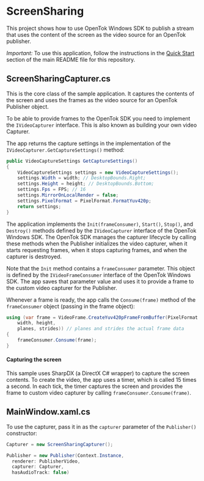 ScreenSharing
=============

This project shows how to use OpenTok Windows SDK to publish a stream that uses
the content of the screen as the video source for an OpenTok publisher.

*Important:* To use this application, follow the instructions in the
[Quick Start](../README.md#quick-start) section of the main README file
for this repository.

ScreenSharingCapturer.cs
------------------------

This is the core class of the sample application. It captures the contents of the
screen and uses the frames as the video source for an OpenTok Publisher object.

To be able to provide frames to the OpenTok SDK you need to implement the
`IVideoCapturer` interface. This is also known as building your own video Capturer.

The app returns the capture settings in the implementation of the
`IVideoCapturer.GetCaptureSettings()` method:

```csharp
public VideoCaptureSettings GetCaptureSettings()
{
    VideoCaptureSettings settings = new VideoCaptureSettings();
    settings.Width = width; // DesktopBounds.Right;
    settings.Height = height; // DesktopBounds.Bottom;
    settings.Fps = FPS; // 16
    settings.MirrorOnLocalRender = false;
    settings.PixelFormat = PixelFormat.FormatYuv420p;
    return settings;
}
```

The application implements the `Init(frameConsumer)`, `Start()`, `Stop()`, and `Destroy()` methods
defined by the `IVideoCapturer` interface of the OpenTok Windows SDK. The OpenTok SDK manages the
capturer lifecycle by calling these methods when the Publisher initializes the video capturer,
when it starts requesting frames, when it stops capturing frames, and when the capturer is
destroyed.

Note that the `Init` method contains a `frameConsumer` parameter. This object is defined by the
`IVideoFrameConsumer` interface of the OpenTok Windows SDK. The app saves that parameter value and
uses it to provide a frame to the custom video capturer for the Publisher.

Whenever a frame is ready, the app calls the `Consume(frame)` method of the `frameConsumer`
object (passing in the frame object):

```csharp
using (var frame = VideoFrame.CreateYuv420pFrameFromBuffer(PixelFormat.FormatArgb32,
    width, height,
    planes, strides)) // planes and strides the actual frame data
{
    frameConsumer.Consume(frame);
}
```

#### Capturing the screen

This sample uses SharpDX (a DirectX C# wrapper) to capture the screen contents. To create
the video, the app uses a timer, which is called 15 times a second. In each tick, the timer
captures the screen and provides the frame to custom video capturer by calling
`frameConsumer.Consume(frame)`.

MainWindow.xaml.cs
------------------

To use the capturer, pass it in as the `capturer` parameter of the `Publisher()` constructor:

```csharp
Capturer = new ScreenSharingCapturer();

Publisher = new Publisher(Context.Instance, 
  renderer: PublisherVideo,
  capturer: Capturer,
  hasAudioTrack: false)
```
